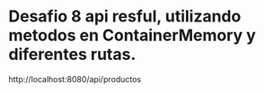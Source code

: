 # Desafio 8 api resful, utilizando metodos en ContainerMemory y diferentes rutas.
http://localhost:8080/api/productos
